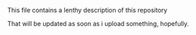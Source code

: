 This file contains a lenthy description of this repository

That will be updated as soon as i upload something, hopefully.
